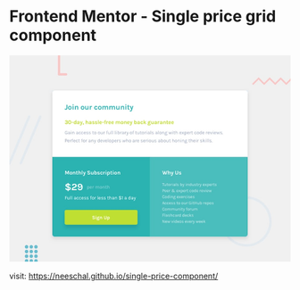 # Frontend Mentor - Single price grid component

![Design preview for the Single price grid component coding challenge](./design/desktop-preview.jpg)

visit: https://neeschal.github.io/single-price-component/
